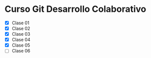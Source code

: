 # Curso Git Desarrollo Colaborativo

- [x] Clase 01
- [x] Clase 02
- [x] Clase 03
- [x] Clase 04
- [x] Clase 05
- [ ] Clase 06